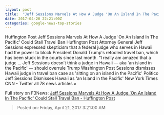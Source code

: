 ```yaml
---
layout: post
title:  "Jeff Sessions Marvels At How A Judge 'On An Island In The Pacific' Could Stall Travel Ban - Huffington Post"
date: 2017-04-20 22:21:00Z
categories: google-news-top-stories
---
```


Huffington Post Jeff Sessions Marvels At How A Judge 'On An Island In The Pacific' Could Stall Travel Ban Huffington Post Attorney General Jeff Sessions expressed skepticism that a federal judge who serves in Hawaii had the power to block President Donald Trump's retooled travel ban, which has been stuck in the courts since last month. “I really am amazed that a judge ... Jeff Sessions doesn't think a judge in Hawaii — aka 'an island in the Pacific' — should overrule Trump Washington Post Sessions dismisses Hawaii judge in travel ban case as 'sitting on an island in the Pacific' Politico Jeff Sessions Dismisses Hawaii as 'an Island in the Pacific' New York Times CNN - Twitter all 78 news articles »


Full story on F3News: [Jeff Sessions Marvels At How A Judge 'On An Island In The Pacific' Could Stall Travel Ban - Huffington Post](http://www.f3nws.com/n/rPSfnF)

> Posted on: Friday, April 21, 2017 3:21:00 AM
